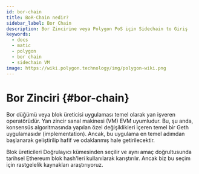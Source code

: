 ```yaml
---
id: bor-chain
title: BoR-Chain nedir?
sidebar_label: Bor Chain
description: Bor Zincirine veya Polygon PoS için Sidechain to Giriş
keywords:
  - docs
  - matic
  - polygon
  - bor chain
  - sidechain VM
image: https://wiki.polygon.technology/img/polygon-wiki.png
---
```


# Bor Zinciri {#bor-chain}

Bor düğümü veya blok üreticisi uygulaması temel olarak yan işveren operatörüdür. Yan zincir sanal makinesi (VM) EVM uyumludur. Bu, şu anda, konsensüs algoritmasında yapılan özel değişiklikleri içeren temel bir Geth uygulamasıdır (implementation). Ancak, bu uygulama en temel adımdan başlanarak geliştirilip hafif ve odaklanmış hale getirilecektir.

Blok üreticileri Doğrulayıcı kümesinden seçilir ve aynı amaç doğrultusunda tarihsel Ethereum blok hash'leri kullanılarak karıştırılır. Ancak biz bu seçim için rastgelelik kaynakları araştırıyoruz.